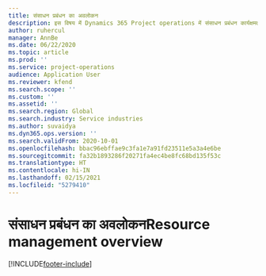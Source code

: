 ```yaml
---
title: संसाधन प्रबंधन का अवलोकन
description: इस विषय में Dynamics 365 Project operations में संसाधन प्रबंधन कार्यक्षमता की जानकारी दी गई है.
author: ruhercul
manager: AnnBe
ms.date: 06/22/2020
ms.topic: article
ms.prod: ''
ms.service: project-operations
audience: Application User
ms.reviewer: kfend
ms.search.scope: ''
ms.custom: ''
ms.assetid: ''
ms.search.region: Global
ms.search.industry: Service industries
ms.author: suvaidya
ms.dyn365.ops.version: ''
ms.search.validFrom: 2020-10-01
ms.openlocfilehash: bbac96ebffae9c3fa1e7a91fd23511e5a3a4e6be
ms.sourcegitcommit: fa32b1893286f20271fa4ec4be8fc68bd135f53c
ms.translationtype: HT
ms.contentlocale: hi-IN
ms.lasthandoff: 02/15/2021
ms.locfileid: "5279410"
---
```

# <a name="resource-management-overview"></a><span data-ttu-id="442b4-103">संसाधन प्रबंधन का अवलोकन</span><span class="sxs-lookup"><span data-stu-id="442b4-103">Resource management overview</span></span>


[!INCLUDE[footer-include](../includes/footer-banner.md)]